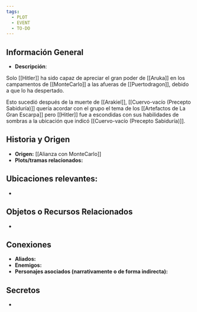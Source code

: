 ```yaml
---
tags:
  - PLOT
  - EVENT
  - TO-DO
---
```

## Información General 
- **Descripción**: 

Solo [[Hitler]] ha sido capaz de apreciar el gran poder de [[Aruka]] en los campamentos de [[MonteCarlo]] a las afueras de [[Puertodragon]], debido a que lo ha despertado.

Esto sucedió después de la muerte de [[Arakiel]], [[Cuervo-vacío (Precepto Sabiduría)]] quería acordar con el grupo el tema de los [[Artefactos de La Gran Escarpa]] pero [[Hitler]] fue a escondidas con sus habilidades de sombras a la ubicación que indicó [[Cuervo-vacío (Precepto Sabiduría)]].

## Historia y Origen 
- **Origen:** [[Alianza con MonteCarlo]]
- **Plots/tramas relacionados:** 

## Ubicaciones relevantes:
- 

## Objetos o Recursos Relacionados 
- 

## Conexiones 
- **Aliados:** 
- **Enemigos:**
- **Personajes asociados (narrativamente o de forma indirecta):** 

## Secretos
- 